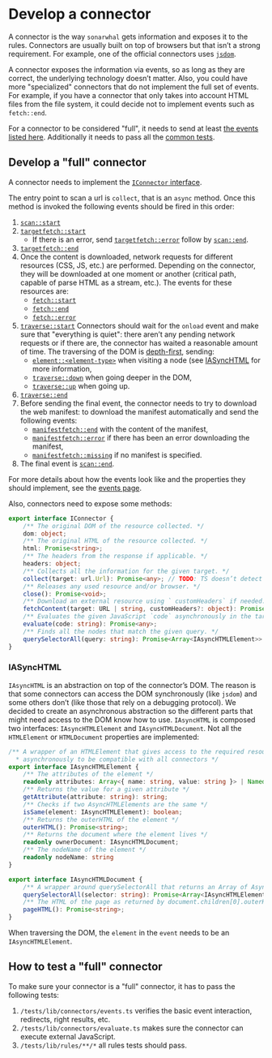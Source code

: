 # Develop a connector

A connector is the way `sonarwhal` gets information and exposes it to the
rules. Connectors are usually built on top of browsers but that isn’t
a strong requirement. For example, one of the official connectors uses
[`jsdom`][jsdom].

A connector exposes the information via events, so as long as they
are correct, the underlying technology doesn’t matter. Also, you could
have more "specialized" connectors that do not implement the full set
of events. For example, if you have a connector that only takes into
account HTML files from the file system, it could decide not to
implement events such as `fetch::end`.

For a connector to be considered "full", it needs to send at least
[the events listed here](./events.md). Additionally it needs to pass all
the [common tests](#how-to-test-a-full-connector).

## Develop a "full" connector

A connector needs to implement the [`IConnector` interface][iconnector interface].

The entry point to scan a url is `collect`, that is an `async` method.
Once this method is invoked the following events should be fired in
this order:

1. [`scan::start`](./events.md#scanstart)
1. [`targetfetch::start`](./events.md#targetfetchstart)
   * If there is an error, send [`targetfetch::error`](./events.md#targetfetcherror)
     follow by [`scan::end`](./events.md#targetfetchend).
1. [`targetfetch::end`](./events.md#targetfetchend)
1. Once the content is downloaded, network requests for different
   resources (CSS, JS, etc.) are performed. Depending on the connector,
   they will be downloaded at one moment or another (critical path,
   capable of parse HTML as a stream, etc.). The events for these
   resources are:
   * [`fetch::start`](./events.md#fetchstart)
   * [`fetch::end`](./events.md#fetchend)
   * [`fetch::error`](./events.md#fetcherror)
1. [`traverse::start`](./events.md#traversestart)
   Connectors should wait for the `onload` event and make sure that
   "everything is quiet": there aren’t any pending network requests
   or if there are, the connector has waited a reasonable amount of
   time. The traversing of the DOM is [depth-first][depth-first search],
   sending:
   * [`element::<element-type>`](./events.md#elementelement-type)
     when visiting a node (see [IASyncHTML](#iasynchtml) for more
     information,
   * [`traverse::down`](./events.md#traversedown) when going deeper
     in the DOM,
   * [`traverse::up`](./events.md#traverse::up) when going up.
1. [`traverse::end`](./events.md#traverse::end)
1. Before sending the final event, the connector needs to try to
   download the web manifest: to download the manifest automatically
   and send the following events:
   * [`manifestfetch::end`](./events.md#manifestfetchend) with the
     content of the manifest,
   * [`manifestfetch::error`](./events.md#manifestfetchend) if there
     has been an error downloading the manifest,
   * [`manifestfetch::missing`](./events.md#manifestfetchend) if no
     manifest is specified.
1. The final event is [`scan::end`](./events.md#scanend).

For more details about how the events look like and the properties they
should implement, see the [events page](./.events.md).

Also, connectors need to expose some methods:

```ts
export interface IConnector {
    /** The original DOM of the resource collected. */
    dom: object;
    /** The original HTML of the resource collected. */
    html: Promise<string>;
    /** The headers from the response if applicable. */
    headers: object;
    /** Collects all the information for the given target. */
    collect(target: url.Url): Promise<any>; // TODO: TS doesn’t detect correctly `pify` promises
    /** Releases any used resource and/or browser. */
    close(): Promise<void>;
    /** Download an external resource using ` customHeaders` if needed. */
    fetchContent(target: URL | string, customHeaders?: object): Promise<INetworkData>;
    /** Evaluates the given JavaScript `code` asynchronously in the target. */
    evaluate(code: string): Promise<any>;
    /** Finds all the nodes that match the given query. */
    querySelectorAll(query: string): Promise<Array<IAsyncHTMLElement>>
}
```

### IASyncHTML

`IAsyncHTML` is an abstraction on top of the connector’s DOM. The reason
is that some connectors can access the DOM synchronously (like `jsdom`)
and some others don’t (like those that rely on a debugging protocol).
We decided to create an asynchronous abstraction so the different parts
that might need access to the DOM know how to use. `IAsyncHTML` is
composed two interfaces: `IAsyncHTMLElement` and `IAsyncHTMLDocument`.
Not all the `HTMLElement` or `HTMLDocument` properties are implemented:

```ts
/** A wrapper of an HTMLElement that gives access to the required resources
  * asynchronously to be compatible with all connectors */
export interface IAsyncHTMLElement {
    /** The attributes of the element */
    readonly attributes: Array<{ name: string, value: string }> | NamedNodeMap;
    /** Returns the value for a given attribute */
    getAttribute(attribute: string): string;
    /** Checks if two AsyncHTMLElements are the same */
    isSame(element: IAsyncHTMLElement): boolean;
    /** Returns the outerHTML of the element */
    outerHTML(): Promise<string>;
    /** Returns the document where the element lives */
    readonly ownerDocument: IAsyncHTMLDocument;
    /** The nodeName of the element */
    readonly nodeName: string
}

export interface IAsyncHTMLDocument {
    /** A wrapper around querySelectorAll that returns an Array of AsyncHTMLElements instead of a NodeList */
    querySelectorAll(selector: string): Promise<Array<IAsyncHTMLElement>>
    /** The HTML of the page as returned by document.children[0].outerHTML or similar */
    pageHTML(): Promise<string>;
}
```

When traversing the DOM, the `element` in the `event` needs to be an
`IAsyncHTMLElement`.

## How to test a "full" connector

To make sure your connector is a "full" connector, it has to pass the
following tests:

1. `/tests/lib/connectors/events.ts` verifies the basic event interaction,
   redirects, right results, etc.
1. `/tests/lib/connectors/evaluate.ts` makes sure the connector can execute
   external JavaScript.
1. `/tests/lib/rules/**/*` all rules tests should pass.

<!-- Link labels: -->

[depth-first search]: https://en.wikipedia.org/wiki/Depth-first_search
[iconnector interface]: https://github.com/sonarwhal/sonarwhal/blob/master/src/lib/types/connector.ts
[jsdom]: https://github.com/tmpvar/jsdom
